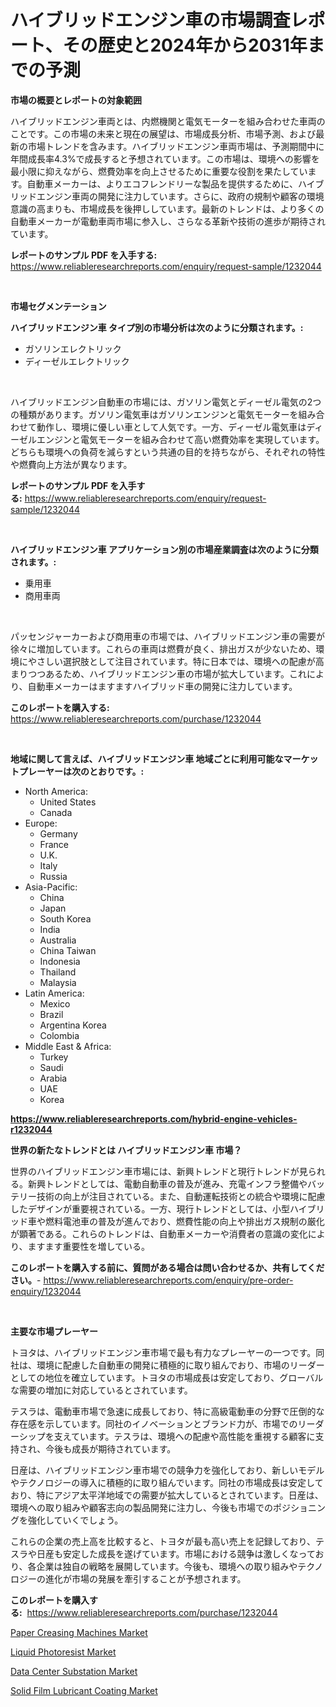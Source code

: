 <p><h1>ハイブリッドエンジン車の市場調査レポート、その歴史と2024年から2031年までの予測</h1></p><p><strong>市場の概要とレポートの対象範囲</strong></p>
<p><p>ハイブリッドエンジン車両とは、内燃機関と電気モーターを組み合わせた車両のことです。この市場の未来と現在の展望は、市場成長分析、市場予測、および最新の市場トレンドを含みます。ハイブリッドエンジン車両市場は、予測期間中に年間成長率4.3%で成長すると予想されています。この市場は、環境への影響を最小限に抑えながら、燃費効率を向上させるために重要な役割を果たしています。自動車メーカーは、よりエコフレンドリーな製品を提供するために、ハイブリッドエンジン車両の開発に注力しています。さらに、政府の規制や顧客の環境意識の高まりも、市場成長を後押ししています。最新のトレンドは、より多くの自動車メーカーが電動車両市場に参入し、さらなる革新や技術の進歩が期待されています。</p></p>
<p><strong>レポートのサンプル PDF を入手する:</strong> <a href="https://www.reliableresearchreports.com/enquiry/request-sample/1232044">https://www.reliableresearchreports.com/enquiry/request-sample/1232044</a></p>
<p>&nbsp;</p>
<p><strong>市場セグメンテーション</strong></p>
<p><strong>ハイブリッドエンジン車 タイプ別の市場分析は次のように分類されます。:</strong></p>
<p><ul><li>ガソリンエレクトリック</li><li>ディーゼルエレクトリック</li></ul></p>
<p>&nbsp;</p>
<p><p>ハイブリッドエンジン自動車の市場には、ガソリン電気とディーゼル電気の2つの種類があります。ガソリン電気車はガソリンエンジンと電気モーターを組み合わせて動作し、環境に優しい車として人気です。一方、ディーゼル電気車はディーゼルエンジンと電気モーターを組み合わせて高い燃費効率を実現しています。どちらも環境への負荷を減らすという共通の目的を持ちながら、それぞれの特性や燃費向上方法が異なります。</p></p>
<p><strong>レポートのサンプル PDF を入手する:</strong>&nbsp;<a href="https://www.reliableresearchreports.com/enquiry/request-sample/1232044">https://www.reliableresearchreports.com/enquiry/request-sample/1232044</a></p>
<p>&nbsp;</p>
<p><strong> ハイブリッドエンジン車 アプリケーション別の市場産業調査は次のように分類されます。:</strong></p>
<p><ul><li>乗用車</li><li>商用車両</li></ul></p>
<p>&nbsp;</p>
<p><p>パッセンジャーカーおよび商用車の市場では、ハイブリッドエンジン車の需要が徐々に増加しています。これらの車両は燃費が良く、排出ガスが少ないため、環境にやさしい選択肢として注目されています。特に日本では、環境への配慮が高まりつつあるため、ハイブリッドエンジン車の市場が拡大しています。これにより、自動車メーカーはますますハイブリッド車の開発に注力しています。</p></p>
<p><strong>このレポートを購入する:</strong>&nbsp; <a href="https://www.reliableresearchreports.com/purchase/1232044">https://www.reliableresearchreports.com/purchase/1232044</a></p>
<p>&nbsp;</p>
<p><strong>地域に関して言えば、ハイブリッドエンジン車 地域ごとに利用可能なマーケットプレーヤーは次のとおりです。:</strong></p>
<p><ul>
    <li>
        North America:
        <ul>
            <li>United States</li>
            <li>Canada</li>
        </ul>
    </li>
    <li>
        Europe:
        <ul>
            <li>Germany</li>
            <li>France</li>
            <li>U.K.</li>
            <li>Italy</li>
            <li>Russia</li>
        </ul>
    </li>
    <li>
        Asia-Pacific:
        <ul>
            <li>China</li>
            <li>Japan</li>
            <li>South Korea</li>
            <li>India</li>
            <li>Australia</li>
            <li>China Taiwan</li>
            <li>Indonesia</li>
            <li>Thailand</li>
            <li>Malaysia</li>
        </ul>
    </li>
    <li>
        Latin America:
        <ul>
            <li>Mexico</li>
            <li>Brazil</li>
            <li>Argentina Korea</li>
            <li>Colombia</li>
        </ul>
    </li>
    <li>
        Middle East & Africa:
        <ul>
            <li>Turkey</li>
            <li>Saudi</li>
            <li>Arabia</li>
            <li>UAE</li>
            <li>Korea</li>
        </ul>
    </li>
    </ul></p>
<p><strong><a href="https://www.reliableresearchreports.com/hybrid-engine-vehicles-r1232044">https://www.reliableresearchreports.com/hybrid-engine-vehicles-r1232044</a></strong>&nbsp;</p>
<p><strong>世界の新たなトレンドとは ハイブリッドエンジン車 市場？</strong></p>
<p><p>世界のハイブリッドエンジン車市場には、新興トレンドと現行トレンドが見られる。新興トレンドとしては、電動自動車の普及が進み、充電インフラ整備やバッテリー技術の向上が注目されている。また、自動運転技術との統合や環境に配慮したデザインが重要視されている。一方、現行トレンドとしては、小型ハイブリッド車や燃料電池車の普及が進んでおり、燃費性能の向上や排出ガス規制の厳化が顕著である。これらのトレンドは、自動車メーカーや消費者の意識の変化により、ますます重要性を増している。</p></p>
<p><strong>このレポートを購入する前に、質問がある場合は問い合わせるか、共有してください。</strong>- <a href="https://www.reliableresearchreports.com/enquiry/pre-order-enquiry/1232044">https://www.reliableresearchreports.com/enquiry/pre-order-enquiry/1232044</a></p>
<p>&nbsp;</p>
<p><strong>主要な市場プレーヤー</strong></p>
<p><p>トヨタは、ハイブリッドエンジン車市場で最も有力なプレーヤーの一つです。同社は、環境に配慮した自動車の開発に積極的に取り組んでおり、市場のリーダーとしての地位を確立しています。トヨタの市場成長は安定しており、グローバルな需要の増加に対応しているとされています。</p><p>テスラは、電動車市場で急速に成長しており、特に高級電動車の分野で圧倒的な存在感を示しています。同社のイノベーションとブランド力が、市場でのリーダーシップを支えています。テスラは、環境への配慮や高性能を重視する顧客に支持され、今後も成長が期待されています。</p><p>日産は、ハイブリッドエンジン車市場での競争力を強化しており、新しいモデルやテクノロジーの導入に積極的に取り組んでいます。同社の市場成長は安定しており、特にアジア太平洋地域での需要が拡大しているとされています。日産は、環境への取り組みや顧客志向の製品開発に注力し、今後も市場でのポジショニングを強化していくでしょう。</p><p>これらの企業の売上高を比較すると、トヨタが最も高い売上を記録しており、テスラや日産も安定した成長を遂げています。市場における競争は激しくなっており、各企業は独自の戦略を展開しています。今後も、環境への取り組みやテクノロジーの進化が市場の発展を牽引することが予想されます。</p></p>
<p><strong>このレポートを購入する:</strong>&nbsp;&nbsp;<a href="https://www.reliableresearchreports.com/purchase/1232044">https://www.reliableresearchreports.com/purchase/1232044</a></p>
<p><p><a href="https://www.linkedin.com/pulse/paper-creasing-machines-market-size-growth-segmentation-zqpre?trackingId=FPOk1Vh%2Fuc6iRcDdQS7CFw%3D%3D">Paper Creasing Machines Market</a></p><p><a href="https://silk-columnist-571.notion.site/Liquid-Photoresist-Market-Size-Focuses-on-Market-Dynamics-In-Depth-Analysis-and-Future-Projections--c6adddf41a0547f0a17877f8a52ee4e0">Liquid Photoresist Market</a></p><p><a href="https://view.publitas.com/reportprime-1/data-center-substation-market-provides-a-comprehensive-analysis-including-a-macro-overview-of-the-market-as-well-as-micro-details-such-as-market-size-and-competitive-landscape/">Data Center Substation Market</a></p><p><a href="https://www.linkedin.com/pulse/insights-solid-film-lubricant-coating-market-size-analysing-ld7be?trackingId=1i7dTjFBqQRd6xH5LmmLOg%3D%3D">Solid Film Lubricant Coating Market</a></p></p>